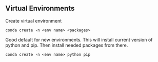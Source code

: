 
## Virtual Environments

Create virtual environment

`conda create -n <env name> <packages>`

Good default for new environments. This will install current version of python and pip. Then install needed packages from there.

`conda create -n <env name> python pip`


  
  
